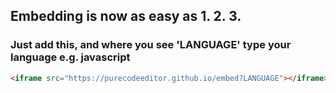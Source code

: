 ## Embedding is now as easy as 1. 2. 3.
### Just add this, and where you see 'LANGUAGE' type your language e.g. javascript
```html
<iframe src="https://purecodeeditor.github.io/embed?LANGUAGE"></iframe>
```
